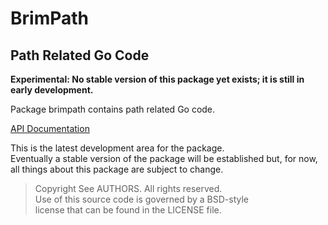 # BrimPath
## Path Related Go Code

**Experimental: No stable version of this package yet exists; it is still in
early development.**

Package brimpath contains path related Go code.

[API Documentation](http://godoc.org/github.com/gholt/brimpath)

This is the latest development area for the package.  
Eventually a stable version of the package will be established but, for now,
all things about this package are subject to change.

> Copyright See AUTHORS. All rights reserved.  
> Use of this source code is governed by a BSD-style  
> license that can be found in the LICENSE file.
